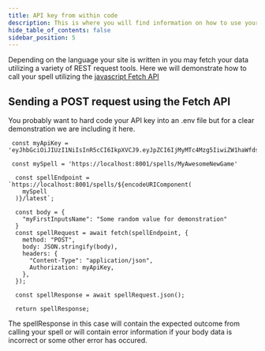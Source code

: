 ```yaml
---
title: API key from within code
description: This is where you will find information on how to use your API key with a POST request.
hide_table_of_contents: false
sidebar_position: 5
---
```


Depending on the language your site is written in you may fetch your data utilizing a variety of REST request tools. Here we will demonstrate how to call your spell utilizing the [javascript Fetch API](https://developer.mozilla.org/en-US/docs/Web/API/Fetch_API)

## Sending a POST request using the Fetch API

You probably want to hard code your API key into an .env file but for a clear demonstration we are including it here.

```
 const myApiKey = 'eyJhbGciOiJIUzI1NiIsInR5cCI6IkpXVCJ9.eyJpZCI6IjMyMTc4Mzg5IiwiZW1haWfdsfdswiOiJqYWtvYkBsYXRpdHVkZS5pbyIsIm5hbWUiOiJoYXJ1aHVuYWIxMzIwIiwiYXBpS2V5Ijp7ImNyZWF0ZWRBdCI6IjIwMjItMDQtMTZUMTg6Mzc6NDAuMTk0WiIsInVwZGF0ZWRBdCI6IjIwMjItMDQtMTZUMTg6Mzc6NDAuMTk0WiIsImtleSI6IjY0MThmY2EzLTQ4N2ItNGQ4ZS1hYTYxLWExYjQ3MjVjMmQ2ZCIsImlkIjoiNzQiLCJ1c2VySWQiOiIzMjE3ODM4OSIsImRlbGV0ZWRBdCI6bnVsbCwibm90ZXMiOm51bGx9LCJpYXQiOjE2NTAxMzQyNjB9.36bkZ4PZW35znCojKsUTxaIiNqJXtiEX2GkC514wFD0f'

 const mySpell = 'https://localhost:8001/spells/MyAwesomeNewGame'

  const spellEndpoint = `https://localhost:8001/spells/${encodeURIComponent(
    mySpell
  )}/latest`;

  const body = {
    "myFirstInputsName": "Some random value for demonstration"
  }
  const spellRequest = await fetch(spellEndpoint, {
    method: "POST",
    body: JSON.stringify(body),
    headers: {
      "Content-Type": "application/json",
      Authorization: myApiKey,
    },
  });

  const spellResponse = await spellRequest.json();

  return spellResponse;
```

The spellResponse in this case will contain the expected outcome from calling your spell or will contain error information if your body data is incorrect or some other error has occured.

